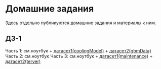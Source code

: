 # Домашние задания

Здесь отдельно публикуются домашние задания и материалы к ним.

## ДЗ-1

Часть 1: см.ноутбук + [датасет1(coolingModel)](https://disk.yandex.ru/d/wkS6nUVbvUbg8Q) + [датасет2(gbmData)](https://disk.yandex.ru/d/3Uib15QJeeCK5w)
Часть 2: см.ноутбук
Часть 3: см.ноутбук + [датасет1(maintenance)](https://disk.yandex.ru/d/l6lEifblYYbR_w) + [датасет2(terver)](https://disk.yandex.ru/d/__JRNu7WSDyDww)